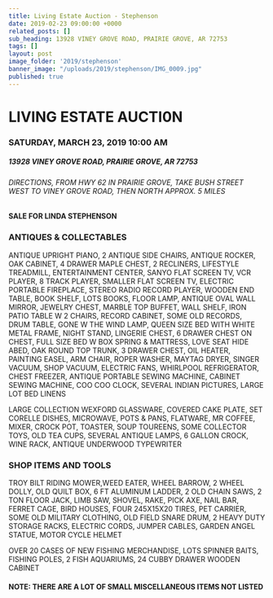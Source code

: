 ```yaml
---
title: Living Estate Auction - Stephenson
date: 2019-02-23 09:00:00 +0000
related_posts: []
sub_heading: 13928 VINEY GROVE ROAD, PRAIRIE GROVE, AR 72753 
tags: []
layout: post
image_folder: '2019/stephenson'
banner_image: "/uploads/2019/stephenson/IMG_0009.jpg"
published: true
---
```

# LIVING ESTATE AUCTI0N 
### SATURDAY, MARCH 23, 2019 10:00 AM
##### 13928 VINEY GROVE ROAD, PRAIRIE GROVE, AR 72753
###### DIRECTIONS, FROM HWY 62 IN PRAIRIE GROVE, TAKE BUSH STREET WEST TO VINEY GROVE ROAD, THEN NORTH APPROX. 5 MILES
#### SALE FOR LINDA STEPHENSON

<!--break-->
### ANTIQUES & COLLECTABLES
ANTIQUE UPRIGHT PIANO, 2 ANTIQUE SIDE CHAIRS, ANTIQUE ROCKER, OAK CABINET, 4 DRAWER MAPLE CHEST, 2 RECLINERS, LIFESTYLE TREADMILL, ENTERTAINMENT CENTER, SANYO FLAT SCREEN TV, VCR PLAYER, 8 TRACK PLAYER, SMALLER FLAT SCREEN TV, ELECTRIC PORTABLE FIREPLACE, STEREO RADIO RECORD PLAYER, WOODEN END TABLE, BOOK SHELF, LOTS BOOKS, FLOOR LAMP, ANTIQUE OVAL WALL MIRROR, JEWELRY CHEST, MARBLE TOP BUFFET, WALL SHELF, IRON PATIO TABLE W 2 CHAIRS, RECORD CABINET, SOME OLD RECORDS, DRUM TABLE, GONE W THE WIND LAMP, QUEEN SIZE BED WITH WHITE METAL FRAME, NIGHT STAND, LINGERIE CHEST, 6 DRAWER CHEST ON CHEST, FULL SIZE BED W BOX SPRING & MATTRESS, LOVE SEAT  HIDE ABED,  OAK ROUND TOP TRUNK, 3 DRAWER CHEST, OIL HEATER, PAINTING EASEL, ARM CHAIR, ROPER WASHER, MAYTAG DRYER, SINGER VACUUM, SHOP VACUUM, ELECTRIC FANS, WHIRLPOOL REFRIGERATOR, CHEST FREEZER, ANTIQUE PORTABLE SEWING MACHINE, CABINET SEWING MACHINE, COO COO CLOCK, SEVERAL INDIAN PICTURES, LARGE LOT BED LINENS

LARGE COLLECTION WEXFORD GLASSWARE, COVERED CAKE PLATE, SET CORELLE DISHES, MICROWAVE, POTS & PANS, FLATWARE, MR COFFEE, MIXER, CROCK POT, TOASTER, SOUP TOUREENS, SOME COLLECTOR TOYS, OLD TEA CUPS, SEVERAL ANTIQUE LAMPS, 6 GALLON CROCK, WINE RACK, ANTIQUE UNDERWOOD TYPEWRITER

### SHOP ITEMS AND TOOLS
TROY BILT RIDING MOWER,WEED EATER,  WHEEL BARROW, 2 WHEEL DOLLY, OLD QUILT BOX, 6 FT ALUMINUM LADDER, 2 OLD CHAIN SAWS, 2 TON FLOOR JACK, LIMB SAW, SHOVEL,  RAKE, PICK AXE, NAIL BAR, FERRET CAGE, BIRD HOUSES, FOUR 245X15X20 TIRES, PET CARRIER, SOME OLD MILITARY CLOTHING, OLD FIELD SNARE DRUM, 2 HEAVY DUTY STORAGE RACKS, ELECTRIC CORDS, JUMPER CABLES, GARDEN ANGEL STATUE, MOTOR CYCLE HELMET

OVER 20 CASES OF NEW  FISHING MERCHANDISE, LOTS SPINNER BAITS, FISHING POLES, 2 FISH AQUARIUMS, 24 CUBBY DRAWER WOODEN CABINET

#### NOTE: THERE ARE A LOT OF SMALL MISCELLANEOUS ITEMS NOT LISTED
